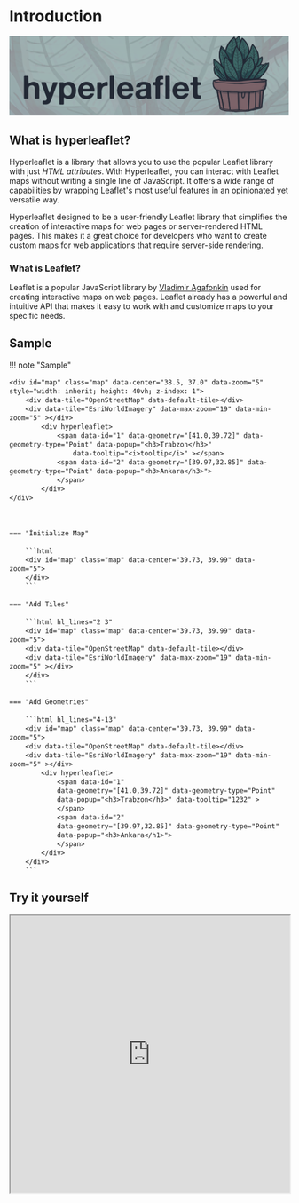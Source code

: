 # Introduction 

![hyperleaflet](assets/hyperleaflet-github-with-leaf-background.png)

## What is hyperleaflet?
Hyperleaflet is a library that allows you to use the popular Leaflet library with just *HTML attributes*. With Hyperleaflet, you can interact with Leaflet maps without writing a single line of JavaScript.
It offers a wide range of capabilities by wrapping Leaflet's most useful features in an opinionated yet versatile way.

Hyperleaflet designed to be a user-friendly Leaflet library that simplifies the creation of interactive maps for web pages or server-rendered HTML pages. This makes it a great choice for developers who want to create custom maps for web applications that require server-side rendering.

### What is Leaflet?

Leaflet is a popular JavaScript library by [Vladimir Agafonkin](https://agafonkin.com/) used for creating interactive maps on web pages. Leaflet already has a powerful and intuitive API that makes it easy to work with and customize maps to your specific needs. 


## Sample
!!! note "Sample"

    <div id="map" class="map" data-center="38.5, 37.0" data-zoom="5" style="width: inherit; height: 40vh; z-index: 1">
        <div data-tile="OpenStreetMap" data-default-tile></div>
        <div data-tile="EsriWorldImagery" data-max-zoom="19" data-min-zoom="5" ></div>
            <div hyperleaflet>
                <span data-id="1" data-geometry="[41.0,39.72]" data-geometry-type="Point" data-popup="<h3>Trabzon</h3>"
                    data-tooltip="<i>tooltip</i>" ></span>
                <span data-id="2" data-geometry="[39.97,32.85]" data-geometry-type="Point" data-popup="<h3>Ankara</h3>">
                </span>
            </div>
    </div>



    === "İnitialize Map"

        ```html
        <div id="map" class="map" data-center="39.73, 39.99" data-zoom="5">   
        </div>
        ```

    === "Add Tiles"

        ```html hl_lines="2 3"
        <div id="map" class="map" data-center="39.73, 39.99" data-zoom="5">   
        <div data-tile="OpenStreetMap" data-default-tile></div>
        <div data-tile="EsriWorldImagery" data-max-zoom="19" data-min-zoom="5" ></div>
        </div>
        ```

    === "Add Geometries"

        ```html hl_lines="4-13"
        <div id="map" class="map" data-center="39.73, 39.99" data-zoom="5">   
        <div data-tile="OpenStreetMap" data-default-tile></div>
        <div data-tile="EsriWorldImagery" data-max-zoom="19" data-min-zoom="5" ></div>
            <div hyperleaflet>
                <span data-id="1"
                data-geometry="[41.0,39.72]" data-geometry-type="Point"
                data-popup="<h3>Trabzon</h3>" data-tooltip="1232" >
                </span>
                <span data-id="2"
                data-geometry="[39.97,32.85]" data-geometry-type="Point"
                data-popup="<h3>Ankara</h1>">
                </span>
            </div>
        </div>
        ```

## Try it yourself

 <iframe src="https://stackblitz.com/edit/hyperleaflet-demo?embed=1&file=index.html&hideExplorer=1&hideNavigation=1&view=preview" title="stackblitz" style="width: 100%; height: 500px" ></iframe> 




